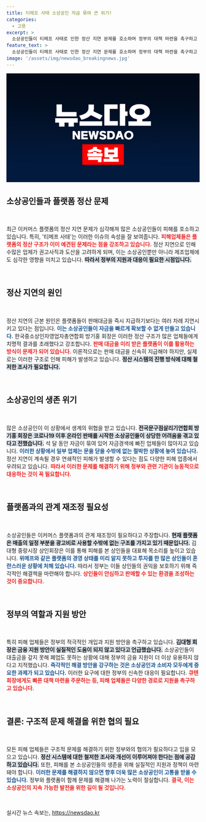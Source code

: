 ```yaml
---
title: 티메프 사태 소상공인 자금 묶여 큰 위기!
categories:
  - 고용
excerpt: >
  소상공인들이 티메프 사태로 인한 정산 지연 문제를 호소하며 정부의 대책 마련을 촉구하고 있습니다. 이들은 비관행화된 정산 구조가 문제라며 생계 위기를 호소하며 피해 방지 대책을 요구했습니다.
feature_text: >
  소상공인들이 티메프 사태로 인한 정산 지연 문제를 호소하며 정부의 대책 마련을 촉구하고 있습니다. 이들은 비관행화된 정산 구조가 문제라며 생계 위기를 호소하며 피해 방지 대책을 요구했습니다.
image: '/assets/img/newsdao_breakingnews.jpg'
---
```


<p><img src="/assets/img/newsdao_breakingnews.jpg" alt="pcversion 속보" /></p>

<h2 data-ke-size="size26">소상공인들과 플랫폼 정산 문제</h2>

<p data-ke-size="size16">&nbsp;</p>

<p>최근 이커머스 플랫폼의 정산 지연 문제가 심각해져 많은 소상공인들이 피해를 호소하고 있습니다. 특히, '티메프 사태'는 이러한 이슈의 속성을 잘 보여줍니다. <b><span style="color: #ee2323;">피해업체들은 플랫폼의 정산 구조가 이미 예견된 문제라는 점을 강조하고 있습니다.</span></b> 정산 지연으로 인해 수많은 업체가 권고사직과 도산을 고려하게 되며, 이는 소상공인뿐만 아니라 제조업체에도 심각한 영향을 미치고 있습니다. <b><span style="background-color: #21538527;">따라서 정부의 지원과 대응이 필요한 시점입니다.</span></b></p>

<p data-ke-size="size16">&nbsp;</p>

<h2 data-ke-size="size26">정산 지연의 원인</h2>

<p data-ke-size="size16">&nbsp;</p>

<p>정산 지연의 근본 원인은 플랫폼들이 판매대금을 즉시 지급하기보다는 여러 차례 지연시키고 있다는 점입니다. <b><span style="color: #1a5490;">이는 소상공인들이 자금을 빠르게 확보할 수 없게 만들고 있습니다.</span></b> 한국중소상인자영업자총연합회 방기홍 회장은 이러한 정산 구조가 많은 업체들에게 치명적 결과를 초래했다고 강조합니다. <b><span style="color: #ee2323;">판매 대금을 미리 받은 플랫폼이 이를 활용하는 방식이 문제가 되어 있습니다.</span></b> 이론적으로는 판매 대금을 신속히 지급해야 하지만, 실제로는 이러한 구조로 인해 피해가 발생하고 있습니다. <b><span style="background-color: #21538527;">정산 시스템의 진행 방식에 대해 철저한 조사가 필요합니다.</span></b></p>

<p data-ke-size="size16">&nbsp;</p>

<h2 data-ke-size="size26">소상공인의 생존 위기</h2>

<p data-ke-size="size16">&nbsp;</p>

<p>많은 소상공인이 이 상황에서 생계의 위협을 받고 있습니다. <b><span style="background-color: #21538527;">전국문구점살리기연합회 방기홍 회장은 코로나19 이후 온라인 판매를 시작한 소상공인들이 상당한 어려움을 겪고 있다고 전했습니다.</span></b> 석 달 동안 자금이 묶여 있어 자금경색에 빠진 업체들이 많아지고 있습니다. <b><span style="color: #1a5490;">이러한 상황에서 일부 업체는 문을 닫을 수밖에 없는 절박한 상황에 놓여 있습니다.</span></b> 정산 지연이 계속될 경우 연쇄적인 피해가 발생할 수 있다는 점도 다양한 피해 업종에서 우려되고 있습니다. <b><span style="color: #ee2323;">따라서 이러한 문제를 해결하기 위해 정부와 관련 기관이 능동적으로 대응하는 것이 꼭 필요합니다.</span></b></p>

<p data-ke-size="size16">&nbsp;</p>

<h2 data-ke-size="size26">플랫폼과의 관계 재조정 필요성</h2>

<p data-ke-size="size16">&nbsp;</p>

<p>소상공인들은 이커머스 플랫폼과의 관계 재조정이 필요하다고 주장합니다. <b><span style="background-color: #21538527;">현재 플랫폼은 매출의 일정 부분을 광고비로 사용할 수밖에 없는 구조를 가지고 있기 때문입니다.</span></b> 김대형 중랑시장 상인회장은 이를 통해 피해를 본 상인들을 대표해 목소리를 높이고 있습니다. <b><span style="color: #1a5490;">위메프와 같은 플랫폼의 경영 상태를 미리 알지 못하고 투자를 한 많은 상인들이 혼란스러운 상황에 처해 있습니다.</span></b> 따라서 정부는 이들 상인들의 권익을 보호하기 위해 즉각적인 해결책을 마련해야 합니다. <b><span style="color: #ee2323;">상인들이 안심하고 판매할 수 있는 환경을 조성하는 것이 중요합니다.</span></b></p>

<p data-ke-size="size16">&nbsp;</p>

<h2 data-ke-size="size26">정부의 역할과 지원 방안</h2>

<p data-ke-size="size16">&nbsp;</p>

<p>특히 피해 업체들은 정부의 적극적인 개입과 지원 방안을 촉구하고 있습니다. <b><span style="background-color: #21538527;">김대형 회장은 금융 지원 방안이 실질적인 도움이 되지 않고 있다고 언급했습니다.</span></b> 소상공인들이 대출금을 갚지 못해 폐업도 못하는 상황에 대해 정부의 금융 지원이 더 이상 유용하지 않다고 지적했습니다. <b><span style="color: #1a5490;">즉각적인 해결 방안을 강구하는 것은 소상공인과 소비자 모두에게 중요한 과제가 되고 있습니다.</span></b> 이러한 요구에 대한 정부의 신속한 대응이 필요합니다. <b><span style="color: #ee2323;">큐텐 회장에게도 빠른 대책 마련을 주문하는 등, 피해 업체들은 다양한 경로로 지원을 촉구하고 있습니다.</span></b></p>

<p data-ke-size="size16">&nbsp;</p>

<h2 data-ke-size="size26">결론: 구조적 문제 해결을 위한 협의 필요</h2>

<p data-ke-size="size16">&nbsp;</p>

<p>모든 피해 업체들은 구조적 문제를 해결하기 위한 정부와의 협의가 필요하다고 입을 모으고 있습니다. <b><span style="background-color: #21538527;">정산 시스템에 대한 철저한 조사와 개선이 이루어져야 한다는 점에 공감하고 있습니다.</span></b> 또한, 피해를 본 소상공인들의 생존을 위해 실질적인 지원과 정책이 마련돼야 합니다. <b><span style="color: #1a5490;">이러한 문제를 해결하지 않으면 향후 더욱 많은 소상공인이 고통을 받을 수 있습니다.</span></b> 정부와 플랫폼이 함께 문제를 해결해 나가는 노력이 절실합니다. <b><span style="color: #ee2323;">결국, 이는 소상공인의 지속 가능한 발전을 위한 길이 될 것입니다.</span></b></p>

<p data-ke-size="size16">&nbsp;</p>
실시간 뉴스 속보는, <a href="https://newsdao.kr" rel="dofollow">https://newsdao.kr</a>


